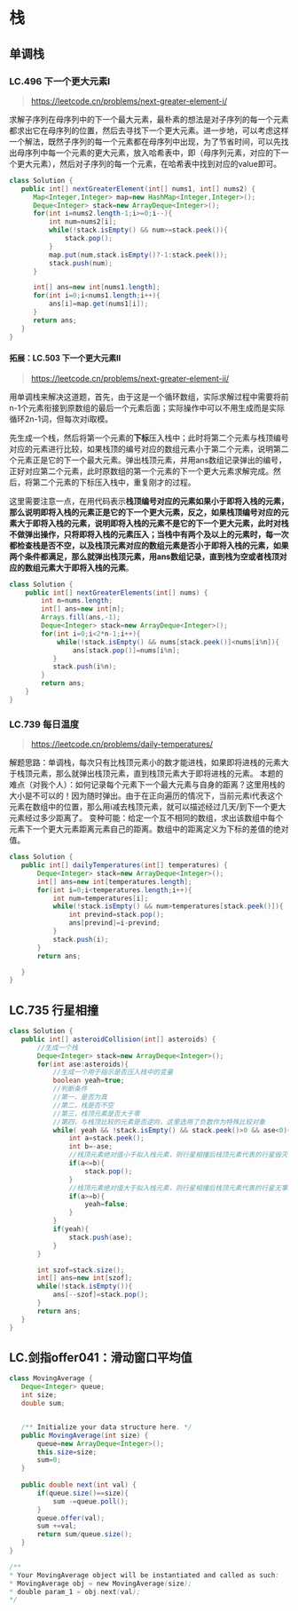 # 栈
## 单调栈
### LC.496 下一个更大元素I
> https://leetcode.cn/problems/next-greater-element-i/

求解子序列在母序列中的下一个最大元素，最朴素的想法是对子序列的每一个元素都求出它在母序列的位置，然后去寻找下一个更大元素。进一步地，可以考虑这样一个解法，既然子序列的每一个元素都在母序列中出现，为了节省时间，可以先找出母序列中每一个元素的更大元素，放入哈希表中，即（母序列元素，对应的下一个更大元素），然后对子序列的每一个元素，在哈希表中找到对应的value即可。

 ```java
class Solution {
    public int[] nextGreaterElement(int[] nums1, int[] nums2) {
       Map<Integer,Integer> map=new HashMap<Integer,Integer>();
       Deque<Integer> stack=new ArrayDeque<Integer>();
       for(int i=nums2.length-1;i>=0;i--){
           int num=nums2[i];
           while(!stack.isEmpty() && num>=stack.peek()){
               stack.pop();
           }
           map.put(num,stack.isEmpty()?-1:stack.peek());
           stack.push(num);
       }

       int[] ans=new int[nums1.length];
       for(int i=0;i<nums1.length;i++){
           ans[i]=map.get(nums1[i]);
       }
       return ans;
    }
}
```
#### 拓展：LC.503 下一个更大元素II
> https://leetcode.cn/problems/next-greater-element-ii/

用单调栈来解决这道题，首先，由于这是一个循环数组，实际求解过程中需要将前n-1个元素衔接到原数组的最后一个元素后面；实际操作中可以不用生成而是实际循环2n-1词，但每次对i取模。

先生成一个栈，然后将第一个元素的**下标**压入栈中；此时将第二个元素与栈顶编号对应的元素进行比较，如果栈顶的编号对应的数组元素小于第二个元素，说明第二个元素正是它的下一个最大元素。弹出栈顶元素，并用ans数组记录弹出的编号，正好对应第二个元素，此时原数组的第一个元素的下一个更大元素求解完成。然后，将第二个元素的下标压入栈中，重复刚才的过程。

这里需要注意一点，在用代码表示**栈顶编号对应的元素如果小于即将入栈的元素，那么说明即将入栈的元素正是它的下一个更大元素，反之，如果栈顶编号对应的元素大于即将入栈的元素，说明即将入栈的元素不是它的下一个更大元素，此时对栈不做弹出操作，只将即将入栈的元素压入；当栈中有两个及以上的元素时，每一次都检查栈是否不空，以及栈顶元素对应的数组元素是否小于即将入栈的元素，如果两个条件都满足，那么就弹出栈顶元素，用ans数组记录，直到栈为空或者栈顶对应的数组元素大于即将入栈的元素**。
```java
class Solution {
    public int[] nextGreaterElements(int[] nums) {
        int n=nums.length;
        int[] ans=new int[n];
        Arrays.fill(ans,-1);
        Deque<Integer> stack=new ArrayDeque<Integer>();
        for(int i=0;i<2*n-1;i++){
            while(!stack.isEmpty() && nums[stack.peek()]<nums[i%n]){
                ans[stack.pop()]=nums[i%n];
           }
           stack.push(i%n);
        }
        return ans;
    }
}
```

### LC.739 每日温度
> https://leetcode.cn/problems/daily-temperatures/

解题思路：单调栈，每次只有比栈顶元素小的数才能进栈，如果即将进栈的元素大于栈顶元素，那么就弹出栈顶元素，直到栈顶元素大于即将进栈的元素。
本题的难点（对我个人）：如何记录每个元素下一个最大元素与自身的距离？这里用栈的大小是不可以的！因为随时弹出。由于在正向遍历的情况下，当前元素i代表这个元素在数组中的位置，那么用i减去栈顶元素，就可以描述经过几天/到下一个更大元素经过多少距离了。
变种可能：给定一个互不相同的数组，求出该数组中每个元素下一个更大元素距离元素自己的距离。数组中的距离定义为下标的差值的绝对值。

 ```java
class Solution {
    public int[] dailyTemperatures(int[] temperatures) {
        Deque<Integer> stack=new ArrayDeque<Integer>();
        int[] ans=new int[temperatures.length];
        for(int i=0;i<temperatures.length;i++){
            int num=temperatures[i];
            while(!stack.isEmpty() && num>temperatures[stack.peek()]){
                int prevind=stack.pop();
                ans[prevind]=i-prevind;
            }
            stack.push(i);
        }
        return ans;

    }
}
```

## LC.735 行星相撞
 ```java
class Solution {
    public int[] asteroidCollision(int[] asteroids) {
        //生成一个栈
        Deque<Integer> stack=new ArrayDeque<Integer>();
        for(int ase:asteroids){
            //生成一个用于指示是否压入栈中的变量
            boolean yeah=true;
            //判断条件
            //第一，是否为真
            //第二，栈是否不空
            //第三，栈顶元素是否大于零
            //第四，与栈顶比较的元素是否逆向，这里选用了负数作为特殊比较对象
            while( yeah && !stack.isEmpty() && stack.peek()>0 && ase<0){
                int a=stack.peek();
                int b=-ase;
                //栈顶元素绝对值小于拟入栈元素，则行星相撞后栈顶元素代表的行星毁灭，栈顶元素出栈
                if(a<=b){
                    stack.pop();
                }
                //栈顶元素绝对值大于拟入栈元素，则行星相撞后栈顶元素代表的行星无事发生，令是否入栈变量为否，禁止该元素入栈(创啊，tnnd，怎么不创啊)
                if(a>=b){
                    yeah=false;
                }                
            }
            if(yeah){
                stack.push(ase);
            }
        }

        int szof=stack.size();
        int[] ans=new int[szof];
        while(!stack.isEmpty()){
            ans[--szof]=stack.pop();
        }
        return ans;
    }
}
```


## LC.剑指offer041：滑动窗口平均值
 ```java
class MovingAverage {
    Deque<Integer> queue;
    int size;
    double sum;


    /** Initialize your data structure here. */
    public MovingAverage(int size) {
        queue=new ArrayDeque<Integer>();
        this.size=size;
        sum=0; 
    }
    
    public double next(int val) {
        if(queue.size()==size){
            sum -=queue.poll();
        }
        queue.offer(val);
        sum +=val;
        return sum/queue.size();
    }
}

/**
 * Your MovingAverage object will be instantiated and called as such:
 * MovingAverage obj = new MovingAverage(size);
 * double param_1 = obj.next(val);
 */
```
